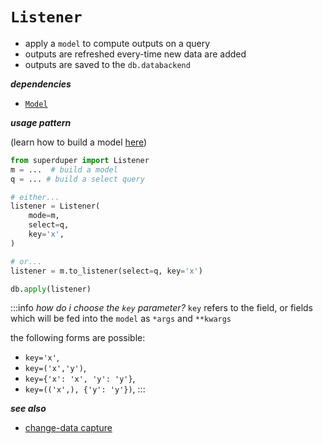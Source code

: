 # `Listener`

- apply a `model` to compute outputs on a query
- outputs are refreshed every-time new data are added
- outputs are saved to the `db.databackend`

***dependencies***

- [`Model`](./model.md)

***usage pattern***

(learn how to build a model [here](model))

```python
from superduper import Listener
m = ...  # build a model
q = ... # build a select query

# either...
listener = Listener(
    mode=m,
    select=q,
    key='x',
)

# or...
listener = m.to_listener(select=q, key='x')

db.apply(listener)
```

:::info
*how do i choose the `key` parameter?*
`key` refers to the field, or fields which 
will be fed into the `model` as `*args` and `**kwargs`

the following forms are possible:
- `key='x'`, 
- `key=('x','y')`, 
- `key={'x': 'x', 'y': 'y'}`, 
- `key=(('x',), {'y': 'y'})`,
:::

***see also***

- [change-data capture](../cluster_mode/change_data_capture)